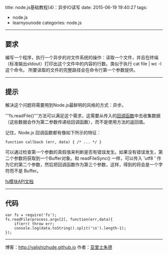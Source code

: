 title: node.js基础教程(4)：异步IO读写
date: 2015-06-19 19:40:27
tags: 
- node.js
- learnyounode
categories: node.js
---

## 要求

编写一个程序，执行一个异步的对文件系统的操作：读取一个文件，并且在终端（标准输出stdout）打印出这个文件中的内容的行数。类似于执行 cat file | wc -l 这个命令。 所要读取的文件的完整路径会在命令行第一个参数提供。

---
<!-- more -->
## 提示

解决这个问题将需要用到Node.js最鲜明的风格的方式：异步。

'''fs.readFile()'''方法可以满足这个需求，这需要从传入的[回调函数](https://github.com/maxogden/art-of-node#callbacks)中去收集数据（这些数据会作为第二参数传递给回调函数），而不是使用方法的返回值。

记住，Node.js 回调函数都有像如下所示的特征：

    function callback (err, data) { /* ... */ }

可以通过检查第一个参数的真假值来判断是否有错误发生。如果没有错误发生，第二个参数将获取到一个Buffer对象。和 readFileSync() 一样，可以传入 'utf8 ' 作为它的第二个参数，然后把回调函数作为第三个参数，这样，得到的将会是一个字符而不是 Buffer。

[fs模块API文档](https://nodejs.org/api/fs.html)

---

## 代码

	var fs = require('fs');
	fs.readFile(process.argv[2], function(err,data){
	    if(err) throw err;
	    console.log(data.toString().split('\n').length-1);
	});


- - - 
博客：http://yalishizhude.github.io
作者：[亚里士朱德](http://yalishizhude.github.io/about/)
